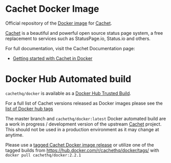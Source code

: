 # Cachet Docker Image

Official repository of the [Docker image](https://hub.docker.com/r/cachethq/docker/) for [Cachet](https://github.com/cachethq/Cachet). 

[Cachet](https://github.com/cachethq/Cachet) is a beautiful and powerful open source status page system, a free replacement to services such as StatusPage.io, Status.io and others.

For full documentation, visit the Cachet Documentation page:
- [Getting started with Cachet in Docker](https://docs.cachethq.io/docs/get-started-with-docker)

# Docker Hub Automated build
`cachethq/docker` is available as a [Docker Hub Trusted Build](https://hub.docker.com/r/cachethq/docker/).

For a full list of Cachet versions released as Docker images  please see the [list of Docker hub tags](https://hub.docker.com/r/cachethq/docker/tags/)

The master branch and `cachethq/docker:latest` Docker automated build are a work in progress / development version of the upstream [Cachet](https://github.com/CachetHQ/Cachet) project. This should not be used in a production environment as it may change at anytime.

Please use a [tagged Cachet Docker image release](https://github.com/CachetHQ/Docker/releases) or utilize one of the tagged builds from https://hub.docker.com/r/cachethq/docker/tags/ with `docker pull cachethq/docker:2.2.1`

